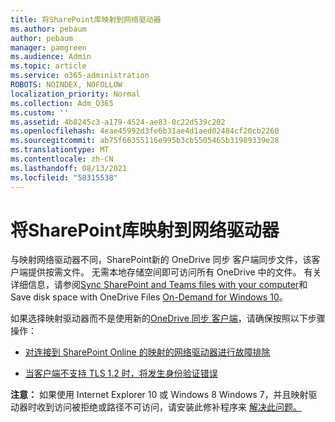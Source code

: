 ```yaml
---
title: 将SharePoint库映射到网络驱动器
ms.author: pebaum
author: pebaum
manager: pamgreen
ms.audience: Admin
ms.topic: article
ms.service: o365-administration
ROBOTS: NOINDEX, NOFOLLOW
localization_priority: Normal
ms.collection: Adm_O365
ms.custom: ''
ms.assetid: 4b8245c3-a179-4524-ae83-0c22d539c202
ms.openlocfilehash: 4eae45992d3fe6b31ae4d1aed02484cf20cb2260
ms.sourcegitcommit: ab75f66355116e995b3cb5505465b31989339e28
ms.translationtype: MT
ms.contentlocale: zh-CN
ms.lasthandoff: 08/13/2021
ms.locfileid: "58315538"
---
```

# <a name="map-a-sharepoint-library-to-a-network-drive"></a>将SharePoint库映射到网络驱动器

与映射网络驱动器不同，SharePoint新的 OneDrive 同步 客户端同步文件，该客户端提供按需文件。 无需本地存储空间即可访问所有 OneDrive 中的文件。 有关详细信息，请参阅[Sync SharePoint and Teams files with your computer](https://support.microsoft.com/office/sync-sharepoint-and-teams-files-with-your-computer-6de9ede8-5b6e-4503-80b2-6190f3354a88)和 Save disk space with OneDrive Files [On-Demand for Windows 10](https://support.microsoft.com/office/save-disk-space-with-onedrive-files-on-demand-for-windows-10-0e6860d3-d9f3-4971-b321-7092438fb38e)。

如果选择映射驱动器而不是使用新的[OneDrive 同步 客户端](https://support.microsoft.com/office/sync-sharepoint-and-teams-files-with-your-computer-6de9ede8-5b6e-4503-80b2-6190f3354a88)，请确保按照以下步骤操作：

- [对连接到 SharePoint Online 的映射的网络驱动器进行故障排除](https://docs.microsoft.com/sharepoint/support/administration/troubleshoot-mapped-network-drives)

- [当客户端不支持 TLS 1.2 时，将发生身份验证错误](https://docs.microsoft.com/sharepoint/troubleshoot/administration/authentication-errors-tls12-support#network-drive-mapped-to-a-sharepoint-library)  

**注意：** 如果使用 Internet Explorer 10 或 Windows 8 Windows 7，并且映射驱动器时收到访问被拒绝或路径不可访问，请安装此修补程序来 [解决此问题。](https://support.microsoft.com/topic/error-when-you-open-a-sharepoint-document-library-in-windows-explorer-or-map-a-network-drive-to-the-library-after-you-install-internet-explorer-10-96e640ba-059f-9b09-bb91-2a0319ee8b1d)